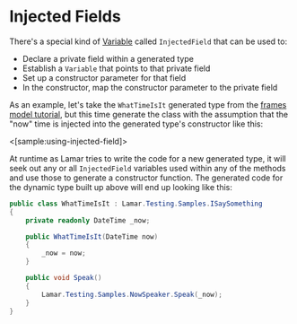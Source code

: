 # Injected Fields

There's a special kind of [Variable](/guide/compilation/frames/variables) called `InjectedField` that can be used to:

* Declare a private field within a generated type
* Establish a `Variable` that points to that private field
* Set up a constructor parameter for that field
* In the constructor, map the constructor parameter to the private field

As an example, let's take the `WhatTimeIsIt` generated type from the [frames model tutorial](/guide/compilation/frames), but
this time generate the class with the assumption that the "now" time is injected into the generated type's constructor
like this:

<[sample:using-injected-field]>

At runtime as Lamar tries to write the code for a new generated type, it will seek out any or all `InjectedField` variables
used within any of the methods and use those to generate a constructor function. The generated code for the dynamic type
built up above will end up looking like this:

```csharp
public class WhatTimeIsIt : Lamar.Testing.Samples.ISaySomething
{
    private readonly DateTime _now;

    public WhatTimeIsIt(DateTime now)
    {
        _now = now;
    }

    public void Speak()
    {
        Lamar.Testing.Samples.NowSpeaker.Speak(_now);
    }
}
```
